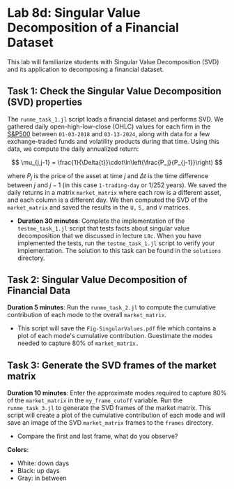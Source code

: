 # Lab 8d: Singular Value Decomposition of a Financial Dataset
This lab will familiarize students with Singular Value Decomposition (SVD) and its application to decomposing a financial dataset.

## Task 1: Check the Singular Value Decomposition (SVD) properties
The `runme_task_1.jl` script loads a financial dataset and performs SVD. We gathered daily open-high-low-close (OHLC) values for each firm in the [S&P500](https://en.wikipedia.org/wiki/S%26P_500) between `01-03-2018` and `03-13-2024`, along with data for a few exchange-traded funds and volatility products during that time. Using this data, we compute the daily annualized return:

$$
\mu_{j,j-1} = \frac{1}{\Delta{t}}\cdot\ln\left(\frac{P_j}{P_{j-1}}\right)
$$

where $P_j$ is the price of the asset at time $j$ and $\Delta{t}$ is the time difference between $j$ and $j-1$ (in this case `1-trading-day` or 1/252 years). We saved the daily returns in a matrix `market_matrix` where each row is a different asset, and each column is a different day. We then computed the SVD of the `market_matrix` and saved the results in the `U,` `S,` and `V` matrices.

* __Duration 30 minutes__: Complete the implementation of the `testme_task_1.jl` script that tests facts about singular value decomposition that we discussed in lecture `L8c`. When you have implemented the tests, run the `testme_task_1.jl` script to verify your implementation. The solution to this task can be found in the `solutions` directory. 

## Task 2: Singular Value Decomposition of Financial Data
__Duration 5 minutes__: Run the `runme_task_2.jl` to compute the cumulative contribution of each mode to the overall 
`market_matrix`. 
* This script will save the `Fig-SingularValues.pdf` file which contains a plot of each mode's cumulative contribution. Guestimate the modes needed to capture 80% of `market_matrix.`

## Task 3: Generate the SVD frames of the market matrix
__Duration 10 minutes__: Enter the approximate modes required to capture 80% of the `market_matrix` in the `my_frame_cutoff` variable. Run the `runme_task_3.jl` to generate the SVD frames of the market matrix. This script will create a plot of the cumulative contribution of each mode and will save an image of the SVD `market_matrix` frames to the `frames` directory. 

* Compare the first and last frame, what do you observe?

__Colors__:
* White: down days
* Black: up days
* Gray: in between

